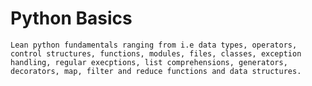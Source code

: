 # Python Basics
```Lean python fundamentals ranging from i.e data types, operators, control structures, functions, modules, files, classes, exception handling, regular execptions, list comprehensions, generators, decorators, map, filter and reduce functions and data structures.```